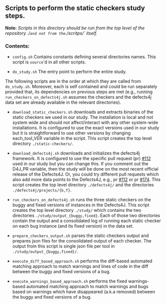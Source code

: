 ## Scripts to perform the static checkers study steps.

**Note:**
*Scripts in this directory should be run from the top level of the
repository ./` and not from the `./scritps/` itself.*

### Contents:

- `config.sh`
Contains constants defining several directories names. This
script is `source`'d in all other scripts.

- `do_study.sh`
The entry point to perform the entire study.

The following scripts are in the order at which they are called from
`do_study.sh`. Moreover, each is self contained and could be run separately
provided that, its dependencies on previous steps are met (e.g., running `run_checkers_on_defects4j.sh` assumes the checkers and the defects4j data set
are already available in the relevant directories).

- `download_static_checkers.sh`
downloads and extracts binaries of the static checkers we used in our study. The installation is local and not system wide and should not affect/interact with
any other system-wide installations. It is configured to use the exact versions
used in our study but it is straightforward to use other versions by changing each_tool_VER variable in the script. This script creates the top level
directory `./static-checkers/`.

- `download_defects4j.sh`
downloads and initializes the defects4j framework. It is configured to use the
specific pull request (pr) [#112](https://github.com/rjust/defects4j/pull/112)
used in our study but you can change this. If you comment out the D4J_PR
variable, then the study will be done on the most recent official release of the Defects4J. Or, you could try different pull requests which also add more data
points to the Defects4J, e.g., pr [#112](https://github.com/rjust/defects4j/pull/112)
or pr [#174](https://github.com/rjust/defects4j/pull/174). This script creates
the top level directory `./defects4j/` and the directories
`./defects4j/projects/{b,f}`.

- `run_checkers_on_defects4j.sh`
runs the three static checkers on the buggy and fixed versions of instances in
the Defects4J. This script creates the top level directory `./study/` which
contains the two directories `./study/output_{buggy,fixed}`. Each of those two directories contain the output and a consolidated log of running each static
checker on each bug instance (and its fixed version) in the data set.

- `prepare_checkers_output.sh`
parses the static checkers output and prepares json files for the consolidated
output of each checker. The output from this script is single json file per tool
 in `./study/output_{buggy,fixed}/`.

- `execute_diff_based_approach.sh`
performs the diff-based automated matching approach to match warnings and lines
of code in the diff between the buggy and fixed versions of a bug.

- `execute_warnings_based_approach.sh`
performs the fixed warnings-based automated matching approach to match warnings
and bugs based on warnings which have disappeared (a.k.a removed) between
the buggy and fixed versions of a bug.
